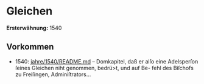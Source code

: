 # Gleichen

**Ersterwähnung:** 1540

## Vorkommen
- 1540: [jahre/1540/README.md](../jahre/1540/README.md) – Domkapitel, daß er alſo eine Adelsperſon
ſeines Gleichen niht genommen, bedrü>t, und auf Be-
fehl des Biſchofs zu Freiſingen, Adminiſtrators...
